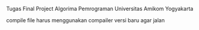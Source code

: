 Tugas Final Project Algorima Pemrograman Universitas Amikom Yogyakarta

compile file harus menggunakan compailer versi baru agar jalan
